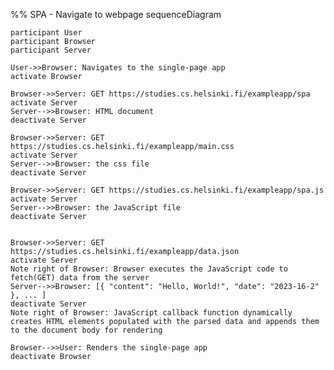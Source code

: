 %% SPA - Navigate to webpage
sequenceDiagram

    participant User
    participant Browser
    participant Server

    User->>Browser: Navigates to the single-page app
    activate Browser

    Browser->>Server: GET https://studies.cs.helsinki.fi/exampleapp/spa
    activate Server
    Server-->>Browser: HTML document
    deactivate Server
    
    Browser->>Server: GET https://studies.cs.helsinki.fi/exampleapp/main.css
    activate Server
    Server-->>Browser: the css file
    deactivate Server
    
    Browser->>Server: GET https://studies.cs.helsinki.fi/exampleapp/spa.js
    activate Server
    Server-->>Browser: the JavaScript file
    deactivate Server
    

    Browser->>Server: GET https://studies.cs.helsinki.fi/exampleapp/data.json
    activate Server
    Note right of Browser: Browser executes the JavaScript code to fetch(GET) data from the server
    Server-->>Browser: [{ "content": "Hello, World!", "date": "2023-16-2" }, ... ]
    deactivate Server    
    Note right of Browser: JavaScript callback function dynamically creates HTML elements populated with the parsed data and appends them to the document body for rendering
    
    Browser-->>User: Renders the single-page app
    deactivate Browser